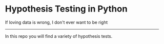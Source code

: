 # Hypothesis Testing in Python


If loving data is wrong, I don't ever want to be right
___

In this repo you will find a variety of hypothesis tests.
